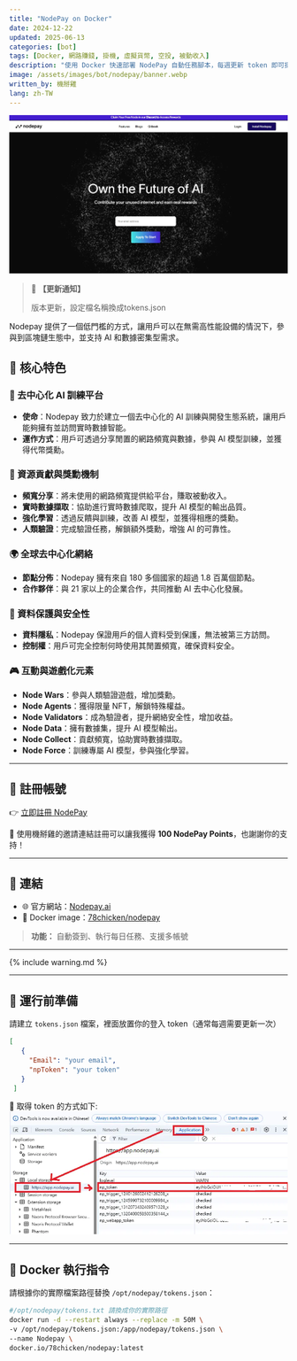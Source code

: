 ```yaml
---
title: "NodePay on Docker"
date: 2024-12-22
updated: 2025-06-13
categories: [bot]
tags: [Docker, 網路賺錢, 掛機, 虛擬貨幣, 空投, 被動收入]
description: "使用 Docker 快速部署 NodePay 自動任務腳本，每週更新 token 即可掛機賺點數，支援自動完成平台任務。"
image: /assets/images/bot/nodepay/banner.webp
written_by: 機掰雞
lang: zh-TW
---
```

![NodePay 封面圖](/assets/images/bot/nodepay/banner.webp)
> 📢 **【更新通知】**
>
> 版本更新，設定檔名稱換成tokens.json

Nodepay 提供了一個低門檻的方式，讓用戶可以在無需高性能設備的情況下，參與到區塊鏈生態中，並支持 AI 和數據密集型需求。

## 🌟 核心特色

### 🔗 去中心化 AI 訓練平台

- **使命**：Nodepay 致力於建立一個去中心化的 AI 訓練與開發生態系統，讓用戶能夠擁有並訪問實時數據智能。
- **運作方式**：用戶可透過分享閒置的網路頻寬與數據，參與 AI 模型訓練，並獲得代幣獎勳。

### 📡 資源貢獻與獎勳機制

- **頻寬分享**：將未使用的網路頻寬提供給平台，賺取被動收入。
- **實時數據擷取**：協助進行實時數據爬取，提升 AI 模型的輸出品質。
- **強化學習**：透過反饋與訓練，改善 AI 模型，並獲得相應的獎勳。
- **人類驗證**：完成驗證任務，解鎖額外獎勳，增強 AI 的可靠性。

### 🌍 全球去中心化網絡

- **節點分佈**：Nodepay 擁有來自 180 多個國家的超過 1.8 百萬個節點。
- **合作夥伴**：與 21 家以上的企業合作，共同推動 AI 去中心化發展。

### 🔐 資料保護與安全性

- **資料隱私**：Nodepay 保證用戶的個人資料受到保護，無法被第三方訪問。
- **控制權**：用戶可完全控制何時使用其閒置頻寬，確保資料安全。

### 🎮 互動與遊戲化元素

- **Node Wars**：參與人類驗證遊戲，增加獎勳。
- **Node Agents**：獲得限量 NFT，解鎖特殊權益。
- **Node Validators**：成為驗證者，提升網絡安全性，增加收益。
- **Node Data**：擁有數據集，提升 AI 模型輸出。
- **Node Collect**：貢獻頻寬，協助實時數據擷取。
- **Node Force**：訓練專屬 AI 模型，參與強化學習。

---

## 📝 註冊帳號

👉 [立即註冊 NodePay](https://app.nodepay.ai/register?ref=TCVqK77JRJcYTVG)

🎉 使用機掰雞的邀請連結註冊可以讓我獲得 **100 NodePay Points**，也謝謝你的支持！

---

## 🔗 連結

- 🌐 官方網站：[Nodepay.ai](https://nodepay.ai/)
- 🐳 Docker image：[78chicken/nodepay](https://hub.docker.com/r/78chicken/nodepay)
> **功能：** 自動簽到、執行每日任務、支援多帳號

---

{% include warning.md %}

---

## 📁 運行前準備

請建立 `tokens.json` 檔案，裡面放置你的登入 token（通常每週需要更新一次）
```json
[
   {
     "Email": "your email",
     "npToken": "your token"
   }
 ]
```
📌 取得 token 的方式如下:
![NodePay token](/assets/images/bot/nodepay/img_1.webp)

---

## 🐳 Docker 執行指令

請根據你的實際檔案路徑替換 `/opt/nodepay/tokens.json`：

```bash
#/opt/nodepay/tokens.txt 請換成你的實際路徑
docker run -d --restart always --replace -m 50M \
-v /opt/nodepay/tokens.json:/app/nodepay/tokens.json \
--name Nodepay \
docker.io/78chicken/nodepay:latest
```
